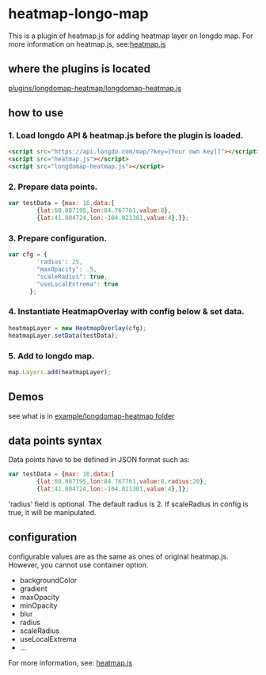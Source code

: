 # heatmap-longo-map

This is a plugin of heatmap.js for adding heatmap layer on longdo map. For more information on heatmap.js, see:[heatmap.js](https://github.com/pa7/heatmap.js/blob/master/README.md)

## where the plugins is located

[plugins/longdomap-heatmap/longdomap-heatmap.js](https://github.com/MetamediaTechnology/heatmap-longdo-map/tree/master/plugins/longdomap-heatmap)

## how to use

### 1. Load longdo API & heatmap.js before the plugin is loaded.

```html
<script src="https://api.longdo.com/map/?key=[Your own key]]"></script>
<script src="heatmap.js"></script>
<script src="longdomap-heatmap.js"></script>
```

### 2. Prepare data points.

```javascript
var testData = {max: 10,data:[
	  	{lat:60.087195,lon:84.767761,value:8},
	  	{lat:41.804724,lon:-104.021301,value:4},]};
```

### 3. Prepare configuration.

```javascript
var cfg = {
	  	'radius': 25,
	  	"maxOpacity": .5,
	  	"scaleRadius": true,
	  	"useLocalExtrema": true
	  };
```

### 4. Instantiate HeatmapOverlay with config below & set data.

```javascript
heatmapLayer = new HeatmapOverlay(cfg);
heatmapLayer.setData(testData);
```

### 5. Add to longdo map.

```javascript
map.Layers.add(heatmapLayer);
```

## Demos

see what is in [example/longdomap-heatmap folder](https://github.com/MetamediaTechnology/heatmap-longdo-map/tree/master/examples/longdomap-heatmap)

## data points syntax

Data points have to be defined in JSON format such as:

```javascript
var testData = {max: 10,data:[
	  	{lat:60.087195,lon:84.767761,value:8,radius:20},
	  	{lat:41.804724,lon:-104.021301,value:4},]};
```

'radius' field is optional. The default radius is 2. If scaleRadius in config is true, it will be manipulated. 

## configuration

configurable values are as the same as ones of original heatmap.js. However, you cannot use container option.

* backgroundColor
* gradient
* maxOpacity
* minOpacity
* blur
* radius
* scaleRadius
* useLocalExtrema
* ...

For more information, see: [heatmap.js](https://www.patrick-wied.at/static/heatmapjs/)